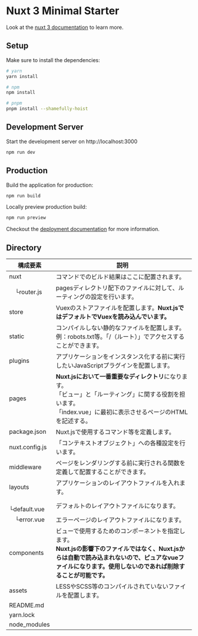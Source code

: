 # Nuxt 3 Minimal Starter

Look at the [nuxt 3 documentation](https://v3.nuxtjs.org) to learn more.

## Setup

Make sure to install the dependencies:

```bash
# yarn
yarn install

# npm
npm install

# pnpm
pnpm install --shamefully-hoist
```

## Development Server

Start the development server on http://localhost:3000

```bash
npm run dev
```

## Production

Build the application for production:

```bash
npm run build
```

Locally preview production build:

```bash
npm run preview
```

Checkout the [deployment documentation](https://v3.nuxtjs.org/guide/deploy/presets) for more information.

## Directory

| 構成要素 | 説明 |
| ---- | ---- |
| nuxt | コマンドでのビルド結果はここに配置されます。 |
| 　└router.js | pagesディレクトリ配下のファイルに対して、ルーティングの設定を行います。 |
| store | Vuexのストアファイルを配置します。**Nuxt.jsではデフォルトでVuexを読み込んでいます。** |
| static | コンパイルしない静的なファイルを配置します。<br>例：robots.txt等。「/（ルート）」でアクセスすることができます。 |
| plugins | アプリケーションをインスタンス化する前に実行したいJavaScriptプラグインを配置します。 |
| pages | **Nuxt.jsにおいて一番重要なディレクトリ**になります。<br>「ビュー」と「ルーティング」に関する役割を担います。<br>「index.vue」に最初に表示させるページのHTMLを記述する。 |
| package.json | Nuxt.jsで使用するコマンド等を定義します。 |
| nuxt.config.js | 	「コンテキストオブジェクト」への各種設定を行います。 |
| middleware	 | ページをレンダリングする前に実行される関数を定義して配置することができます。 |
| layouts | アプリケーションのレイアウトファイルを入れます。 |
| 　└default.vue | デフォルトのレイアウトファイルになります。 |
| 　└error.vue | エラーページのレイアウトファイルになります。 |
| components | ビューで使用するためのコンポーネントを指定します。<br>**Nuxt.jsの影響下のファイルではなく、Nuxt.jsからは自動で読み込まれないので、ピュアなvueファイルになります。使用しないのであれば削除することが可能です。** |
| assets | LESSやSCSS等のコンパイルされていないファイルを配置します。 |
| README.md | |
| yarn.lock | |
| node_modules | |
